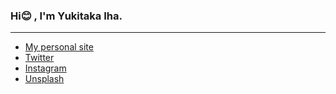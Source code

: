 ### Hi😊 , I'm Yukitaka Iha.
---
- [My personal site](https://iavivai.com)
- [Twitter](https://twitter.com/yukitakaiha)
- [Instagram](https://instagram.com/iavivai)
- [Unsplash](https://unsplash.com/@iavivai)
